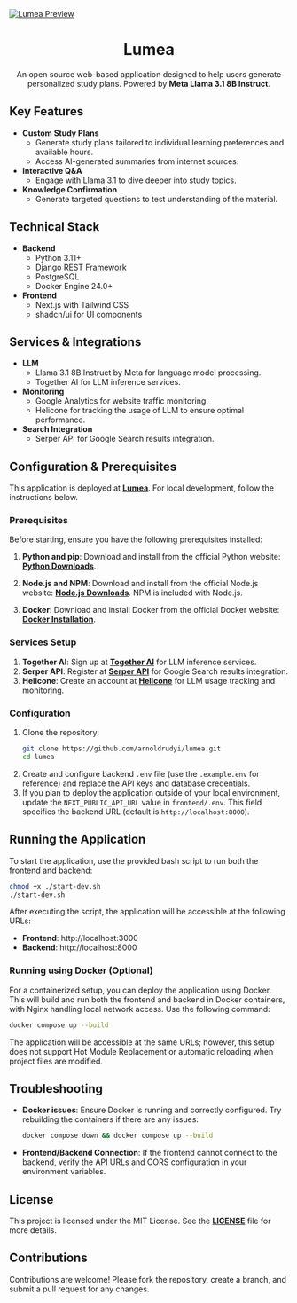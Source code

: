 <a href="https://www.lumea.cc">
   <img alt="Lumea Preview" src="https://i.imgur.com/dfiLW1v.png">
</a>

<h1 align="center" style="text-underline">Lumea</h1>

<p align="center">An open source web-based application designed to help users generate personalized study plans. Powered by <b>Meta Llama 3.1 8B Instruct</b>.</p>

## Key Features
- **Custom Study Plans**
   - Generate study plans tailored to individual learning preferences and available hours.
   - Access AI-generated summaries from internet sources.
- **Interactive Q&A**
   - Engage with Llama 3.1 to dive deeper into study topics.
- **Knowledge Confirmation**
   - Generate targeted questions to test understanding of the material.

## Technical Stack
- **Backend**
   - Python 3.11+
   - Django REST Framework
   - PostgreSQL
   - Docker Engine 24.0+
- **Frontend**
   - Next.js with Tailwind CSS
   - shadcn/ui for UI components

## Services & Integrations
- **LLM**
   - Llama 3.1 8B Instruct by Meta for language model processing.
   - Together AI for LLM inference services.
- **Monitoring**
   - Google Analytics for website traffic monitoring.
   - Helicone for tracking the usage of LLM to ensure optimal performance.
- **Search Integration**
   - Serper API for Google Search results integration.

## Configuration & Prerequisites

This application is deployed at **[Lumea](https://lumea.cc)**. For local development, follow the instructions below.

### Prerequisites

Before starting, ensure you have the following prerequisites installed:

1. **Python and pip**: Download and install from the official Python website: **[Python Downloads](https://www.python.org/downloads/)**.

2. **Node.js and NPM**: Download and install from the official Node.js website: **[Node.js Downloads](https://nodejs.org/)**. NPM is included with Node.js.

3. **Docker**: Download and install Docker from the official Docker website: **[Docker Installation](https://docs.docker.com/get-docker/)**.

### Services Setup
1. **Together AI**: Sign up at **[Together AI](https://api.together.xyz/)** for LLM inference services.
2. **Serper API**: Register at **[Serper API](https://serper.dev/signup)** for Google Search results integration.
3. **Helicone**: Create an account at **[Helicone](https://helicone.ai/signup)** for LLM usage tracking and monitoring.

### Configuration
1. Clone the repository:
    ```sh
    git clone https://github.com/arnoldrudyi/lumea.git
    cd lumea
    ```
2. Create and configure backend `.env` file (use the `.example.env` for reference) and replace the API keys and database credentials.
3. If you plan to deploy the application outside of your local environment, update the `NEXT_PUBLIC_API_URL` value in `frontend/.env`. This field specifies the backend URL (default is `http://localhost:8000`).

## Running the Application
To start the application, use the provided bash script to run both the frontend and backend:
   ```sh
   chmod +x ./start-dev.sh
   ./start-dev.sh
   ```
After executing the script, the application will be accessible at the following URLs:
- **Frontend**: http://localhost:3000
- **Backend**: http://localhost:8000

### Running using Docker (Optional)
For a containerized setup, you can deploy the application using Docker. This will build and run both the frontend and backend in Docker containers, with Nginx handling local network access. Use the following command:
   ```sh
   docker compose up --build
   ```
The application will be accessible at the same URLs; however, this setup does not support Hot Module Replacement or automatic reloading when project files are modified.

## Troubleshooting
- **Docker issues**: Ensure Docker is running and correctly configured. Try rebuilding the containers if there are any issues:
   ```sh
   docker compose down && docker compose up --build
   ```
- **Frontend/Backend Connection**: If the frontend cannot connect to the backend, verify the API URLs and CORS configuration in your environment variables.

## License
This project is licensed under the MIT License. See the **[LICENSE](LICENSE)** file for more details.

## Contributions
Contributions are welcome! Please fork the repository, create a branch, and submit a pull request for any changes.